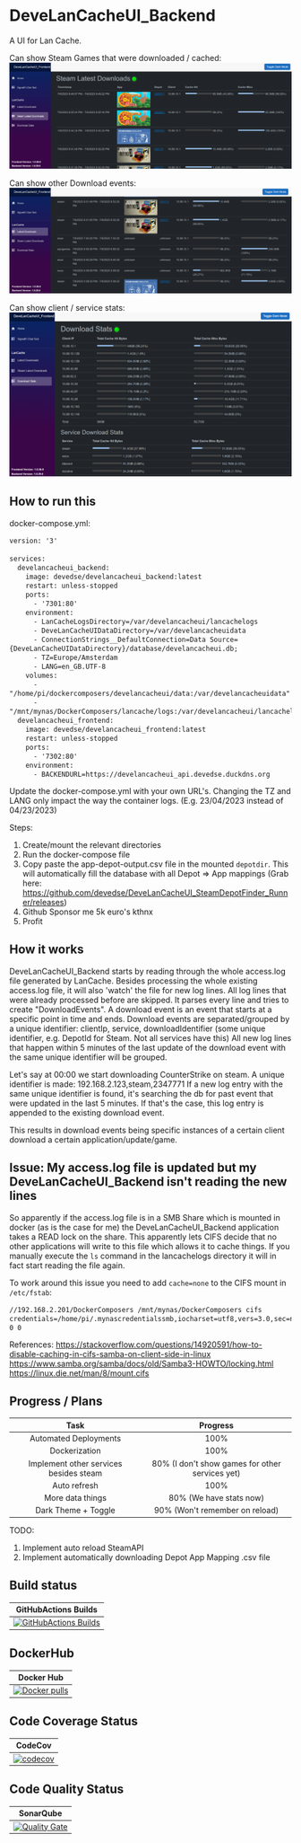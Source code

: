 # DeveLanCacheUI_Backend
A UI for Lan Cache.

Can show Steam Games that were downloaded / cached:
![Screenshot](Screenshot_Frontend_1.png)

Can show other Download events:
![Screenshot](Screenshot_Frontend_2.png)

Can show client / service stats:
![Screenshot](Screenshot_Frontend_3.png)

## How to run this

docker-compose.yml:

```
version: '3'

services:
  develancacheui_backend:
    image: devedse/develancacheui_backend:latest
    restart: unless-stopped
    ports:
      - '7301:80'
    environment:
      - LanCacheLogsDirectory=/var/develancacheui/lancachelogs
      - DeveLanCacheUIDataDirectory=/var/develancacheuidata
      - ConnectionStrings__DefaultConnection=Data Source={DeveLanCacheUIDataDirectory}/database/develancacheui.db;
      - TZ=Europe/Amsterdam
      - LANG=en_GB.UTF-8
    volumes:
      - "/home/pi/dockercomposers/develancacheui/data:/var/develancacheuidata"
      - "/mnt/mynas/DockerComposers/lancache/logs:/var/develancacheui/lancachelogs:ro"
  develancacheui_frontend:
    image: devedse/develancacheui_frontend:latest
    restart: unless-stopped
    ports:
      - '7302:80'
    environment:
      - BACKENDURL=https://develancacheui_api.devedse.duckdns.org
```

Update the docker-compose.yml with your own URL's. Changing the TZ and LANG only impact the way the container logs. (E.g. 23/04/2023 instead of 04/23/2023)

Steps:
1. Create/mount the relevant directories
2. Run the docker-compose file
3. Copy paste the app-depot-output.csv file in the mounted `depotdir`. This will automatically fill the database with all Depot => App mappings (Grab here: https://github.com/devedse/DeveLanCacheUI_SteamDepotFinder_Runner/releases)
4. Github Sponsor me 5k euro's kthnx
5. Profit

## How it works

DeveLanCacheUI_Backend starts by reading through the whole access.log file generated by LanCache.
Besides processing the whole existing access.log file, it will also 'watch' the file for new log lines.
All log lines that were already processed before are skipped.
It parses every line and tries to create "DownloadEvents". A download event is an event that starts at a specific point in time and ends.
Download events are separated/grouped by a unique identifier: clientIp, service, downloadIdentifier (some unique identifier, e.g. DepotId for Steam. Not all services have this)
All new log lines that happen within 5 minutes of the last update of the download event with the same unique identifier will be grouped.

Let's say at 00:00 we start downloading CounterStrike on steam. A unique identifier is made: 192.168.2.123,steam,2347771
If a new log entry with the same unique identifier is found, it's searching the db for past event that were updated in the last 5 minutes.
If that's the case, this log entry is appended to the existing download event.

This results in download events being specific instances of a certain client download a certain application/update/game.

## Issue: My access.log file is updated but my DeveLanCacheUI_Backend isn't reading the new lines

So apparently if the access.log file is in a SMB Share which is mounted in docker (as is the case for me) the DeveLanCacheUI_Backend application takes a READ lock on the share. This apparently lets CIFS decide that no other applications will write to this file which allows it to cache things.
If you manually execute the `ls` command in the lancachelogs directory it will in fact start reading the file again.

To work around this issue you need to add `cache=none` to the CIFS mount in `/etc/fstab`:
```
//192.168.2.201/DockerComposers /mnt/mynas/DockerComposers cifs credentials=/home/pi/.mynascredentialssmb,iocharset=utf8,vers=3.0,sec=ntlmssp,cache=none 0 0
```

References:
https://stackoverflow.com/questions/14920591/how-to-disable-caching-in-cifs-samba-on-client-side-in-linux
https://www.samba.org/samba/docs/old/Samba3-HOWTO/locking.html
https://linux.die.net/man/8/mount.cifs

## Progress / Plans

| Task | Progress |
|:----:|:--------:|
| Automated Deployments | 100% |
| Dockerization | 100% |
| Implement other services besides steam | 80% (I don't show games for other services yet) |
| Auto refresh | 100% |
| More data things | 80% (We have stats now) |
| Dark Theme + Toggle | 90% (Won't remember on reload) |

TODO:
1. Implement auto reload SteamAPI
1. Implement automatically downloading Depot App Mapping .csv file

## Build status

| GitHubActions Builds |
|:--------------------:|
| [![GitHubActions Builds](https://github.com/devedse/DeveLanCacheUI_Backend/workflows/GitHubActionsBuilds/badge.svg)](https://github.com/devedse/DeveLanCacheUI_Backend/actions/workflows/githubactionsbuilds.yml) |

## DockerHub

| Docker Hub |
|:----------:|
| [![Docker pulls](https://img.shields.io/docker/v/devedse/develancacheui_backend)](https://hub.docker.com/r/devedse/develancacheui_backend/) |

## Code Coverage Status

| CodeCov |
|:-------:|
| [![codecov](https://codecov.io/gh/devedse/DeveLanCacheUI_Backend/branch/master/graph/badge.svg)](https://codecov.io/gh/devedse/DeveLanCacheUI_Backend) |

## Code Quality Status

| SonarQube |
|:---------:|
| [![Quality Gate](https://sonarcloud.io/api/project_badges/measure?project=DeveLanCacheUI_Backend&metric=alert_status)](https://sonarcloud.io/dashboard?id=DeveLanCacheUI_Backend) |
